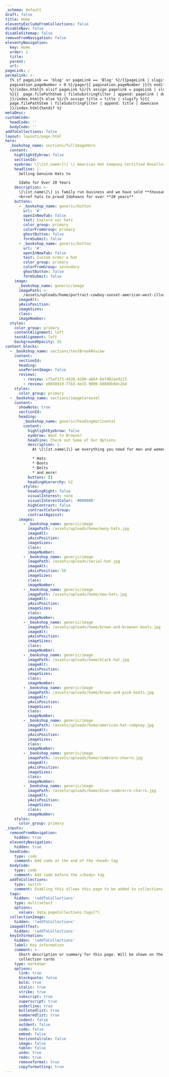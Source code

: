 ```yaml
---
_schema: default
draft: false
title: Home
eleventyExcludeFromCollections: false
disableNav: false
disableSitemap: false
removeFromNavigation: false
eleventyNavigation:
  key: Home
  order: 1
  title:
  parent:
  url:
pageLink: /
permalink: >-
  {% if pageLink == 'blog' or pageLink == 'Blog' %}/{{pageLink | slugify}}{% if
  pagination.pageNumber > 0 %}/page/{{ pagination.pageNumber }}{% endif
  %}/index.html{% elsif pageLink %}/{% assign pagelink = pageLink | slugify
  %}{{  page.filePathStem | fileSubstringFilter | append: pagelink | downcase
  }}/index.html{% else %}/{% assign title = title | slugify %}{{
  page.filePathStem | fileSubstringFilter | append: title | downcase
  }}/index.html{%endif %}
metaDesc:
customCode:
  headCode: ''
  bodyCode: ''
addToCollections: false
layout: layouts/page.html
hero:
  _bookshop_name: sections/fullImageHero
  content:
    highlightEybrow: false
    sectionId:
    eyebrow: \[\[st.name\]\] \| American Hat Company Certified Reseller
    headline: |-
      Selling Genuine Hats to

      Idaho for Over 20 Years
    description: >-
      \[\[st.name\]\] is family run business and we have sold **thousands**
      <br>of hats to proud Idahoans for over **20 years**
    buttons:
      - _bookshop_name: generic/button
        url: '#'
        openInNewTab: false
        text: Explore our hats
        color_group: primary
        colorFromGroup: primary
        ghostButton: false
        formSubmit: false
      - _bookshop_name: generic/button
        url: '#'
        openInNewTab: false
        text: Custom order a hat
        color_group: primary
        colorFromGroup: secondary
        ghostButton: false
        formSubmit: false
    image:
      _bookshop_name: generic/image
      imagePath: >-
        /assets/uploads/home/portrait-cowboy-sunset-american-west-illustration-ai-generative.jpg
      imageAlt:
      yAxisPosition:
      imageSizes:
      class:
      imageNumber:
  styles:
    color_group: primary
    contentAlignment: left
    textAlignment: left
    backgroundOpacity: 55
content_blocks:
  - _bookshop_name: sections/textBreakReview
    content:
      sectionId:
      heading:
      usePersonImage: false
      reviews:
        - review: cf5af1f3-4b28-4280-a664-0ef482ae9215
        - review: e8b58d19-77b3-4e15-9d00-88808b9dc2b4
    styles:
      color_group: primary
  - _bookshop_name: sections/imageCarousel
    content:
      showNote: true
      sectionId:
      heading:
        _bookshop_name: generic/headingHorizontal
        content:
          highlightEyebrow: false
          eyebrow: Want to Browse?
          headline: Check out Some of Our Options
          description: |-
            At \[\[st.name\]\] we everything you need for men and women.

            * Hats
            * Boots
            * Belts
            * and more!
          buttons: []
          headingHierarchy: h2
        styles:
          headingRight: false
          visualInterest: none
          visualInterestColor: '#000000'
          highContrast: false
          contrastColorGroup:
          contrastAgainst:
      images:
        - _bookshop_name: generic/image
          imagePath: /assets/uploads/home/many-hats.jpg
          imageAlt:
          yAxisPosition:
          imageSizes:
          class:
          imageNumber:
        - _bookshop_name: generic/image
          imagePath: /assets/uploads/social-hat.jpg
          imageAlt:
          yAxisPosition: 50
          imageSizes:
          class:
          imageNumber:
        - _bookshop_name: generic/image
          imagePath: /assets/uploads/home/new-hats.jpg
          imageAlt:
          yAxisPosition:
          imageSizes:
          class:
          imageNumber:
        - _bookshop_name: generic/image
          imagePath: /assets/uploads/home/brown-and-browner-boots.jpg
          imageAlt:
          yAxisPosition:
          imageSizes:
          class:
          imageNumber:
        - _bookshop_name: generic/image
          imagePath: /assets/uploads/home/black-hat.jpg
          imageAlt:
          yAxisPosition:
          imageSizes:
          class:
          imageNumber:
        - _bookshop_name: generic/image
          imagePath: /assets/uploads/home/brown-and-pink-boots.jpg
          imageAlt:
          yAxisPosition:
          imageSizes:
          class:
          imageNumber:
        - _bookshop_name: generic/image
          imagePath: /assets/uploads/home/american-hat-compnay.jpg
          imageAlt:
          yAxisPosition:
          imageSizes:
          class:
          imageNumber:
        - _bookshop_name: generic/image
          imagePath: /assets/uploads/home/sombrero-charro.jpg
          imageAlt:
          yAxisPosition:
          imageSizes:
          class:
          imageNumber:
        - _bookshop_name: generic/image
          imagePath: /assets/uploads/home/blue-sombrerro-charro.jpg
          imageAlt:
          yAxisPosition:
          imageSizes:
          class:
          imageNumber:
    styles:
      color_group: primary
_inputs:
  removeFromNavigation:
    hidden: true
  eleventyNavigation:
    hidden: true
  headCode:
    type: code
    comment: Add code at the end of the <head> tag
  bodyCode:
    type: code
    comment: Add code before the </body> tag
  addToCollections:
    type: switch
    comment: Enabling this allows this page to be added to collections of your choosing
  tags:
    hidden: '!addToCollections'
    type: multiselect
    options:
      values: data.pageCollections.tags[*]
  collectionImage:
    hidden: '!addToCollections'
  imageAltText:
    hidden: '!addToCollections'
  keyInformation:
    hidden: '!addToCollections'
    label: Key information
    comment: >-
      Short description or summary for this page. Will be shown on the
      collection cards
    type: markdown
    options:
      link: true
      blockquote: false
      bold: true
      italic: true
      strike: true
      subscript: true
      superscript: true
      underline: true
      bulletedlist: true
      numberedlist: true
      indent: false
      outdent: false
      code: false
      embed: false
      horizontalrule: false
      image: false
      table: false
      undo: true
      redo: true
      removeformat: true
      copyformatting: true
---
```

